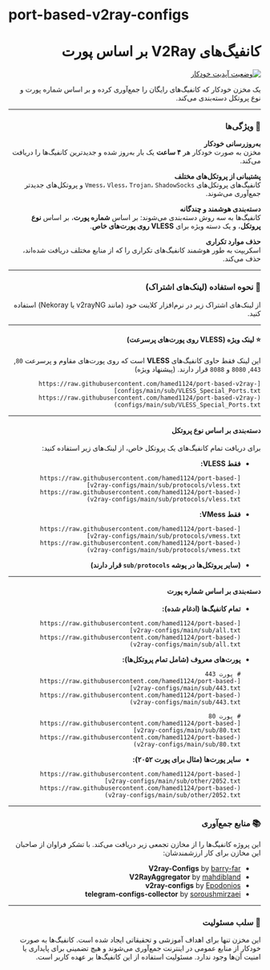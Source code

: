 # port-based-v2ray-configs

<div dir="rtl">

# کانفیگ‌های V2Ray بر اساس پورت

[![وضعیت آپدیت خودکار](https://github.com/hamed1124/port-based-v2ray-configs/actions/workflows/main.yml/badge.svg)](https://github.com/hamed1124/port-based-v2ray-configs/actions/workflows/main.yml)

یک مخزن خودکار که کانفیگ‌های رایگان را جمع‌آوری کرده و بر اساس شماره پورت و نوع پروتکل دسته‌بندی می‌کند.

---

### 🔧 ویژگی‌ها

**به‌روزرسانی خودکار**
<br>
مخزن به صورت خودکار هر **۴ ساعت** یک بار به‌روز شده و جدیدترین کانفیگ‌ها را دریافت می‌کند.

**پشتیبانی از پروتکل‌های مختلف**
<br>
کانفیگ‌های پروتکل‌های `Vmess`، `Vless`، `Trojan`، `ShadowSocks` و پروتکل‌های جدیدتر جمع‌آوری می‌شوند.

**دسته‌بندی هوشمند و چندگانه**
<br>
کانفیگ‌ها به سه روش دسته‌بندی می‌شوند: بر اساس **شماره پورت**، بر اساس **نوع پروتکل**، و یک دسته ویژه برای **VLESS روی پورت‌های خاص**.

**حذف موارد تکراری**
<br>
اسکریپت به طور هوشمند کانفیگ‌های تکراری را که از منابع مختلف دریافت شده‌اند، حذف می‌کند.

---

### 🚀 نحوه استفاده (لینک‌های اشتراک)

از لینک‌های اشتراک زیر در نرم‌افزار کلاینت خود (مانند v2rayNG یا Nekoray) استفاده کنید.

---

#### ⭐ لینک ویژه (VLESS روی پورت‌های پرسرعت)
این لینک فقط حاوی کانفیگ‌های **VLESS** است که روی پورت‌های مقاوم و پرسرعت `80`, `443`, `8080` و `8088` قرار دارند. (پیشنهاد ویژه)
  ```
  [https://raw.githubusercontent.com/hamed1124/port-based-v2ray-configs/main/sub/VLESS_Special_Ports.txt](https://raw.githubusercontent.com/hamed1124/port-based-v2ray-configs/main/sub/VLESS_Special_Ports.txt)
  ```

---

#### دسته‌بندی بر اساس نوع پروتکل
برای دریافت تمام کانفیگ‌های یک پروتکل خاص، از لینک‌های زیر استفاده کنید:

- **فقط VLESS:**
  ```
  [https://raw.githubusercontent.com/hamed1124/port-based-v2ray-configs/main/sub/protocols/vless.txt](https://raw.githubusercontent.com/hamed1124/port-based-v2ray-configs/main/sub/protocols/vless.txt)
  ```
- **فقط VMess:**
  ```
  [https://raw.githubusercontent.com/hamed1124/port-based-v2ray-configs/main/sub/protocols/vmess.txt](https://raw.githubusercontent.com/hamed1124/port-based-v2ray-configs/main/sub/protocols/vmess.txt)
  ```
- **(سایر پروتکل‌ها در پوشه `sub/protocols` قرار دارند)**

---

#### دسته‌بندی بر اساس شماره پورت

- **تمام کانفیگ‌ها (ادغام شده):**
  ```
  [https://raw.githubusercontent.com/hamed1124/port-based-v2ray-configs/main/sub/all.txt](https://raw.githubusercontent.com/hamed1124/port-based-v2ray-configs/main/sub/all.txt)
  ```

- **پورت‌های معروف (شامل تمام پروتکل‌ها):**
  ```
  # پورت 443
  [https://raw.githubusercontent.com/hamed1124/port-based-v2ray-configs/main/sub/443.txt](https://raw.githubusercontent.com/hamed1124/port-based-v2ray-configs/main/sub/443.txt)

  # پورت 80
  [https://raw.githubusercontent.com/hamed1124/port-based-v2ray-configs/main/sub/80.txt](https://raw.githubusercontent.com/hamed1124/port-based-v2ray-configs/main/sub/80.txt)
  ```

- **سایر پورت‌ها (مثال برای پورت ۲۰۵۲):**
  ```
  [https://raw.githubusercontent.com/hamed1124/port-based-v2ray-configs/main/sub/other/2052.txt](https://raw.githubusercontent.com/hamed1124/port-based-v2ray-configs/main/sub/other/2052.txt)
  ```
---

### 📚 منابع جمع‌آوری

این پروژه کانفیگ‌ها را از مخازن تجمعی زیر دریافت می‌کند. با تشکر فراوان از صاحبان این مخازن برای کار ارزشمندشان:

- **V2ray-Configs** by [barry-far](https://github.com/barry-far/V2ray-Config)
- **V2RayAggregator** by [mahdibland](https://github.com/mahdibland/V2RayAggregator)
- **v2ray-configs** by [Epodonios](https://github.com/Epodonios/v2ray-configs)
- **telegram-configs-collector** by [soroushmirzaei](https://github.com/soroushmirzaei/telegram-configs-collector)

---


### 📄 سلب مسئولیت

این مخزن تنها برای اهداف آموزشی و تحقیقاتی ایجاد شده است. کانفیگ‌ها به صورت خودکار از منابع عمومی در اینترنت جمع‌آوری می‌شوند و هیچ تضمینی برای پایداری یا امنیت آن‌ها وجود ندارد. مسئولیت استفاده از این کانفیگ‌ها بر عهده کاربر است.

</div>
